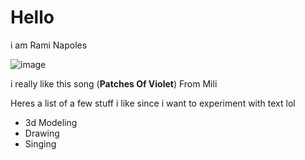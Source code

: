 # Hello
i am Rami Napoles 

![image](https://github.com/user-attachments/assets/cdd7d2e9-adc1-4f14-9b0a-2e9449e03b61)

i really like this song (**Patches Of Violet**) From Mili

Heres a list of a few stuff i like since i want to experiment with text lol
- 3d Modeling
- Drawing
- Singing
